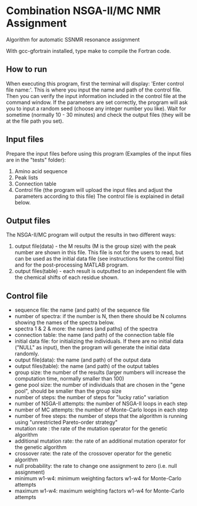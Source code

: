 Combination NSGA-II/MC NMR Assignment
=====================================

Algorithm for automatic SSNMR resonance assignment

With gcc-gfortrain installed, type make to compile the Fortran code.

How to run
----------

When executing this program, first the terminal will display: 'Enter control
file name:'. This is where you input the name and path of the control file.
Then you can verify the input information included in the control file at the
command window. If the parameters are set correctly, the program will ask you
to input a random seed (choose any integer number you like). Wait for sometime
(normally 10 - 30 minutes) and check the output files (they will be at the
file path you set).

Input files
-----------

Prepare the input files before using this program (Examples of the input files
are in the "tests" folder):
1. Amino acid sequence
2. Peak lists
3. Connection table
4. Control file (the program will upload the input files and adjust the
   parameters according to this file) The control file is explained in detail
   below.

Output files
------------

The NSGA-II/MC program will output the results in two different ways:
1. output file(data)	- the M results (M is the group size) with the peak
number are shown in this file. This file is not for the users to read, but can
be used as the initial data file (see instructions for the control file) and
for the post-processing MATLAB program.
2. output files(table)	- each result is outputted to an independent file with
the chemical shifts of each residue shown.

Control file
------------

- sequence file: the name (and path) of the sequence file
- number of spectra: if the number is N, then there should be N columns
  showing the names of the spectra below.
- spectra 1 & 2 & more: the names (and paths) of the spectra
- connection table: the name (and path) of the connection table file
- initial data file: for initializing the individuals. If there are no initial
  data ("NULL" as input), then the program will generate the initial data
  randomly.
- output file(data): the name (and path) of the output data
- output files(table): the name (and path) of the output tables
- group size: the number of the results (larger numbers will increase the
  computation time, normally smaller than 100)
- gene pool size: the number of individuals that are chosen in the "gene
  pool", should be smaller than the group size
- number of steps:  the number of steps for "lucky ratio" variation
- number of NSGA-II attempts:  the number of NSGA-II loops in each step
- number of MC attempts: the number of Monte-Carlo loops in each step
- number of free steps: the number of steps that the algorithm is running
  using "unrestricted Pareto-order strategy"
- mutation rate : the rate of the mutation operator for the genetic algorithm
- additional mutation rate: the rate of an additional mutation operator for
  the genetic algorithm
- crossover rate: the rate of the crossover operator for the genetic algorithm
- null probability: the rate to change one assignment to zero (i.e. null
  assignment)
- minimum w1-w4:  minimum weighting factors w1-w4 for Monte-Carlo attempts
- maximum w1-w4:  maximum weighting factors w1-w4 for Monte-Carlo attempts
